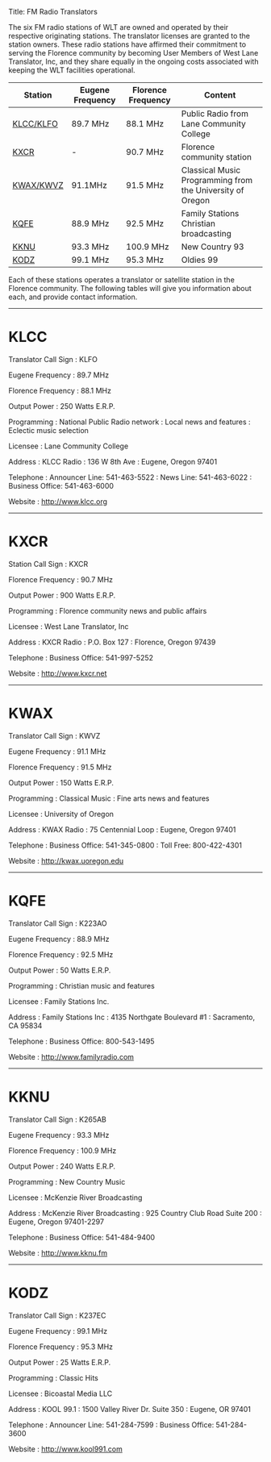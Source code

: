 Title: FM Radio Translators

The six FM radio stations of WLT are owned and operated by their
respective originating stations. The translator licenses are granted to
the station owners. These radio stations have affirmed their commitment
to serving the Florence community by becoming User Members of West Lane
Translator, Inc, and they share equally in the ongoing costs associated
with keeping the WLT facilities operational.

[//]: # "TODO: Sort FM stations"

Station | Eugene Frequency | Florence Frequency | Content
------- | ---------------- | ------------------ | -------
[KLCC/KLFO]({filename}FM.md#klcc) | 89.7 MHz | 88.1 MHz | Public Radio from Lane Community College
[KXCR]({filename}FM.md#kxcr) | - | 90.7 MHz | Florence community station
[KWAX/KWVZ]({filename}FM.md#kwax) | 91.1MHz | 91.5 MHz | Classical Music Programming from the University of Oregon
[KQFE]({filename}FM.md#kqfe) | 88.9 MHz | 92.5 MHz | Family Stations Christian broadcasting
[KKNU]({filename}FM.md#kknu) | 93.3 MHz | 100.9 MHz | New Country 93
[KODZ]({filename}FM.md#kodz) | 99.1 MHz | 95.3 MHz | Oldies 99

Each of these stations operates a translator or satellite station in the
Florence community. The following tables will give you information about
each, and provide contact information.

-------

# KLCC

Translator Call Sign
: KLFO

Eugene Frequency
: 89.7 MHz

Florence Frequency
: 88.1 MHz

Output Power
: 250 Watts E.R.P.

Programming
: National Public Radio network
: Local news and features
: Eclectic music selection

Licensee
: Lane Community College

Address
: KLCC Radio
: 136 W 8th Ave
: Eugene, Oregon 97401

Telephone
: Announcer Line: 541-463-5522
: News Line: 541-463-6022
: Business Office: 541-463-6000

Website
: <http://www.klcc.org>

-------

# KXCR

Station Call Sign
: KXCR

Florence Frequency
: 90.7 MHz

Output Power
: 900 Watts E.R.P.

Programming
: Florence community news and public affairs

Licensee
: West Lane Translator, Inc

Address
: KXCR Radio
: P.O. Box 127
: Florence, Oregon 97439

Telephone
: Business Office: 541-997-5252

Website
: <http://www.kxcr.net>

-------

# KWAX

Translator Call Sign
: KWVZ

Eugene Frequency
: 91.1 MHz

Florence Frequency
: 91.5 MHz

Output Power
: 150 Watts E.R.P.

Programming
: Classical Music
: Fine arts news and features

Licensee
: University of Oregon

Address
: KWAX Radio
: 75 Centennial Loop
: Eugene, Oregon 97401

Telephone
: Business Office: 541-345-0800
: Toll Free: 800-422-4301

Website
: <http://kwax.uoregon.edu>

-------

# KQFE

Translator Call Sign
: K223AO

Eugene Frequency
: 88.9 MHz

Florence Frequency
: 92.5 MHz

Output Power
: 50 Watts E.R.P.

Programming
: Christian music and features

Licensee
: Family Stations Inc.

Address
: Family Stations Inc
: 4135 Northgate Boulevard #1
: Sacramento, CA 95834

Telephone
: Business Office: 800-543-1495

Website
: <http://www.familyradio.com>

-------

# KKNU

Translator Call Sign
: K265AB

Eugene Frequency
: 93.3 MHz

Florence Frequency
: 100.9 MHz

Output Power
: 240 Watts E.R.P.

Programming
: New Country Music

Licensee
: McKenzie River Broadcasting

Address
: McKenzie River Broadcasting
: 925 Country Club Road Suite 200
: Eugene, Oregon 97401-2297

Telephone
: Business Office: 541-484-9400

Website
: <http://www.kknu.fm>

-------

# KODZ

Translator Call Sign
: K237EC

Eugene Frequency
: 99.1 MHz

Florence Frequency
: 95.3 MHz

Output Power
: 25 Watts E.R.P.

Programming
: Classic Hits

Licensee
: Bicoastal Media LLC

Address
: KOOL 99.1
: 1500 Valley River Dr. Suite 350
: Eugene, OR 97401

Telephone
: Announcer Line: 541-284-7599
: Business Office: 541-284-3600

Website
: <http://www.kool991.com>
